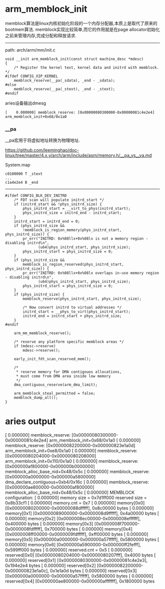 arm_memblock_init
========================================

memblock算法是linux内核初始化阶段的一个内存分配器,本质上是取代了原来的bootmem算法.
memblock实现比较简单,而它的作用就是在page allocator初始化之前来管理内存,完成分配和释放请求.

----------------------------------------

path: arch/arm/mm/init.c
```
void __init arm_memblock_init(const struct machine_desc *mdesc)
{
    /* Register the kernel text, kernel data and initrd with memblock. */
#ifdef CONFIG_XIP_KERNEL
    memblock_reserve(__pa(_sdata), _end - _sdata);
#else
    memblock_reserve(__pa(_stext), _end - _stext);
#endif
```

aries设备输出dmesg
```
[    0.000000] memblock_reserve: [0x00000080300000-0x00000081c4e2e4] arm_memblock_init+0x68/0x1a0
```

### __pa

__pa宏用于将虚拟地址转换为物理地址.

https://github.com/leeminghao/doc-linux/tree/master/4.x.y/arch/arm/include/asm/memory.h/__pa_vs__va.md

System.map
```
c0100000 T _stext
...
c1a4e2e4 B _end
```


----------------------------------------

```
#ifdef CONFIG_BLK_DEV_INITRD
    /* FDT scan will populate initrd_start */
    if (initrd_start && !phys_initrd_size) {
        phys_initrd_start = __virt_to_phys(initrd_start);
        phys_initrd_size = initrd_end - initrd_start;
    }
    initrd_start = initrd_end = 0;
    if (phys_initrd_size &&
        !memblock_is_region_memory(phys_initrd_start, phys_initrd_size)) {
        pr_err("INITRD: 0x%08llx+0x%08lx is not a memory region - disabling initrd\n",
               (u64)phys_initrd_start, phys_initrd_size);
        phys_initrd_start = phys_initrd_size = 0;
    }
    if (phys_initrd_size &&
        memblock_is_region_reserved(phys_initrd_start, phys_initrd_size)) {
        pr_err("INITRD: 0x%08llx+0x%08lx overlaps in-use memory region - disabling initrd\n",
               (u64)phys_initrd_start, phys_initrd_size);
        phys_initrd_start = phys_initrd_size = 0;
    }
    if (phys_initrd_size) {
        memblock_reserve(phys_initrd_start, phys_initrd_size);

        /* Now convert initrd to virtual addresses */
        initrd_start = __phys_to_virt(phys_initrd_start);
        initrd_end = initrd_start + phys_initrd_size;
    }
#endif

    arm_mm_memblock_reserve();

    /* reserve any platform specific memblock areas */
    if (mdesc->reserve)
        mdesc->reserve();

    early_init_fdt_scan_reserved_mem();

    /*
     * reserve memory for DMA contigouos allocations,
     * must come from DMA area inside low memory
     */
    dma_contiguous_reserve(arm_dma_limit);

    arm_memblock_steal_permitted = false;
    memblock_dump_all();
}
```

aries output
=======================

[    0.000000] memblock_reserve: [0x00000080300000-0x00000081c4e2e4] arm_memblock_init+0x68/0x1a0
[    0.000000] memblock_reserve: [0x00000082200000-0x000000823e1a0d] arm_memblock_init+0xe8/0x1a0
[    0.000000] memblock_reserve: [0x00000080204000-0x00000080208000] arm_memblock_init+0x110/0x1a0
[    0.000000] memblock_reserve: [0x000000af800000-0x000000b0000000] memblock_alloc_base_nid+0x48/0x5c
[    0.000000] memblock_reserve: [0x000000a0000000-0x000000a5800000] dma_declare_contiguous+0xb4/0x16c
[    0.000000] memblock_reserve: [0x000000ae800000-0x000000af800000] memblock_alloc_base_nid+0x48/0x5c
[    0.000000] MEMBLOCK configuration:
[    0.000000]  memory size = 0x7d1ff000 reserved size = 0x8b33cf1
[    0.000000]  memory.cnt  = 0x7
[    0.000000]  memory[0x0]     [0x00000080200000-0x00000088dfffff], 0x8c00000 bytes
[    0.000000]  memory[0x1]     [0x00000089000000-0x0000008d9fffff], 0x4a00000 bytes
[    0.000000]  memory[0x2]     [0x0000008ec00000-0x0000008effffff], 0x400000 bytes
[    0.000000]  memory[0x3]     [0x0000008f700000-0x0000008fdfffff], 0x700000 bytes
[    0.000000]  memory[0x4]     [0x0000008ff00000-0x0000009fdfffff], 0xff00000 bytes
[    0.000000]  memory[0x5]     [0x000000a0000000-0x000000a57fffff], 0x5800000 bytes
[    0.000000]  memory[0x6]     [0x000000a5900000-0x000000ff2fefff], 0x599ff000 bytes
[    0.000000]  reserved.cnt  = 0x5
[    0.000000]  reserved[0x0]   [0x00000080204000-0x00000080207fff], 0x4000 bytes
[    0.000000]  reserved[0x1]   [0x00000080300000-0x00000081c4e2e3], 0x194e2e4 bytes
[    0.000000]  reserved[0x2]   [0x00000082200000-0x000000823e1a0c], 0x1e1a0d bytes
[    0.000000]  reserved[0x3]   [0x000000a0000000-0x000000a57fffff], 0x5800000 bytes
[    0.000000]  reserved[0x4]   [0x000000ae800000-0x000000afffffff], 0x1800000 bytes
```
